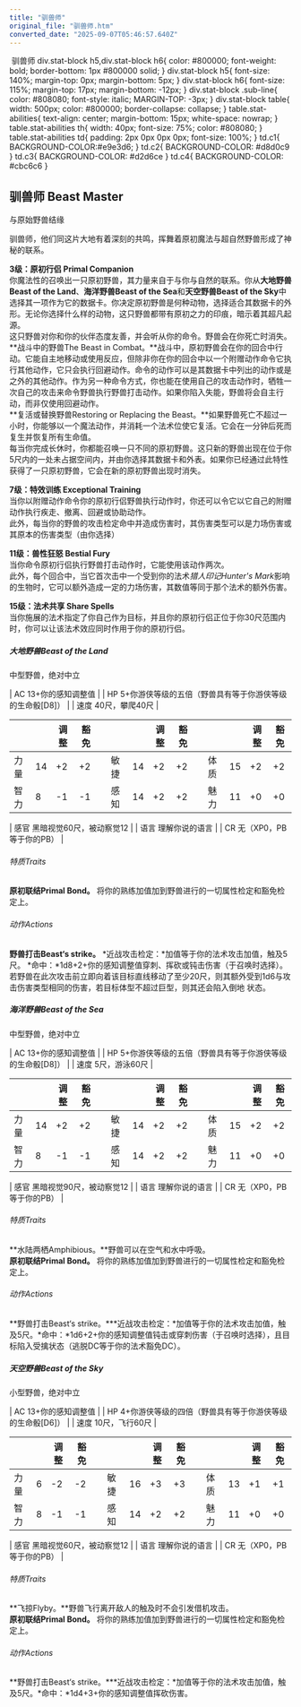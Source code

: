```yaml
---
title: "驯兽师"
original_file: "驯兽师.htm"
converted_date: "2025-09-07T05:46:57.640Z"
---
```


﻿ 驯兽师   div.stat-block h5,div.stat-block h6{ color: #800000; font-weight: bold; border-bottom: 1px #800000 solid; } div.stat-block h5{ font-size: 140%; margin-top: 0px; margin-bottom: 5px; } div.stat-block h6{ font-size: 115%; margin-top: 17px; margin-bottom: -12px; } div.stat-block .sub-line{ color: #808080; font-style: italic; MARGIN-TOP: -3px; } div.stat-block table{ width: 500px; color: #800000; border-collapse: collapse; } table.stat-abilities{ text-align: center; margin-bottom: 15px; white-space: nowrap; } table.stat-abilities th{ width: 40px; font-size: 75%; color: #808080; } table.stat-abilities td{ padding: 2px 0px 0px 0px; font-size: 100%; } td.c1{ BACKGROUND-COLOR:#e9e3d6; } td.c2{ BACKGROUND-COLOR: #d8d0c9 } td.c3{ BACKGROUND-COLOR: #d2d6ce } td.c4{ BACKGROUND-COLOR: #cbc6c6 }

## **驯兽师 Beast Master**

与原始野兽结缘

驯兽师，他们同这片大地有着深刻的共鸣，挥舞着原初魔法与超自然野兽形成了神秘的联系。

****3级：原初行侣 Primal Companion****  
你魔法性的召唤出一只原初野兽，其力量来自于与你与自然的联系。你从****大地野兽Beast of the Land****、****海洋野兽Beast of the Sea****和****天空野兽Beast of the Sky****中选择其一项作为它的数据卡。你决定原初野兽是何种动物，选择适合其数据卡的外形。无论你选择什么样的动物，这只野兽都带有原初之力的印痕，暗示着其超凡起源。  
这只野兽对你和你的伙伴态度友善，并会听从你的命令。野兽会在你死亡时消失。  
**战斗中的野兽The Beast in Combat。**战斗中，原初野兽会在你的回合中行动。它能自主地移动或使用反应，但除非你在你的回合中以一个附赠动作命令它执行其他动作，它只会执行回避动作。命令的动作可以是其数据卡中列出的动作或是之外的其他动作。作为另一种命令方式，你也能在使用自己的攻击动作时，牺牲一次自己的攻击来命令野兽执行野兽打击动作。如果你陷入失能，野兽将会自主行动，而非仅使用回避动作。  
**复活或替换野兽Restoring or Replacing the Beast。**如果野兽死亡不超过一小时，你能够以一个魔法动作，并消耗一个法术位使它复活。它会在一分钟后死而复生并恢复所有生命值。  
每当你完成长休时，你都能召唤一只不同的原初野兽。这只新的野兽出现在位于你5尺内的一处未占据空间内，并由你选择其数据卡和外表。如果你已经通过此特性获得了一只原初野兽，它会在新的原初野兽出现时消失。

****7级：特效训练 Exceptional Training****  
当你以附赠动作命令你的原初行侣野兽执行动作时，你还可以令它以它自己的附赠动作执行疾走、撤离、回避或协助动作。  
此外，每当你的野兽的攻击检定命中并造成伤害时，其伤害类型可以是力场伤害或其原本的伤害类型（由你选择）

****11级：兽性狂怒 Bestial Fury****  
当你命令原初行侣执行野兽打击动作时，它能使用该动作两次。  
此外，每个回合中，当它首次击中一个受到你的法术*猎人印记Hunter's Mark*影响的生物时，它可以额外造成一定的力场伤害，其数值等同于那个法术的额外伤害。

****15级：法术共享 Share Spells****  
当你施展的法术指定了你自己作为目标，并且你的原初行侣正位于你30尺范围内时，你可以让该法术效应同时作用于你的原初行侣。

##### **大地野兽Beast of the Land**

中型野兽，绝对中立

| AC 13+你的感知调整值 |
| HP 5+你游侠等级的五倍（野兽具有等于你游侠等级的生命骰[D8]） |
| 速度 40尺，攀爬40尺 |

|  |  | 调整 | 豁免 |  |  |  | 调整 | 豁免 |  |  |  | 调整 | 豁免 |
| --- | --- | --- | --- | --- | --- | --- | --- | --- | --- | --- | --- | --- | --- |
| 力量 | 14 | +2 | +2 |  | 敏捷 | 14 | +2 | +2 |  | 体质 | 15 | +2 | +2 |
| 智力 | 8 | -1 | -1 |  | 感知 | 14 | +2 | +2 |  | 魅力 | 11 | +0 | +0 |

| 感官 黑暗视觉60尺，被动察觉12 |
| 语言 理解你说的语言 |
| CR 无（XP0，PB等于你的PB） |

###### 特质Traits

**原初联结Primal Bond。** 将你的熟练加值加到野兽进行的一切属性检定和豁免检定上。  

###### 动作Actions

**野兽打击Beast‘s strike。** *近战攻击检定：*加值等于你的法术攻击加值，触及5尺。 *命中：*1d8+2+你的感知调整值穿刺、挥砍或钝击伤害（于召唤时选择）。若野兽在此次攻击前立即向着该目标直线移动了至少20尺，则其额外受到1d6与攻击伤害类型相同的伤害，若目标体型不超过巨型，则其还会陷入倒地 状态。

##### **海洋野兽Beast of the Sea**

中型野兽，绝对中立

| AC 13+你的感知调整值 |
| HP 5+你游侠等级的五倍（野兽具有等于你游侠等级的生命骰[D8]） |
| 速度 5尺，游泳60尺 |

|  |  | 调整 | 豁免 |  |  |  | 调整 | 豁免 |  |  |  | 调整 | 豁免 |
| --- | --- | --- | --- | --- | --- | --- | --- | --- | --- | --- | --- | --- | --- |
| 力量 | 14 | +2 | +2 |  | 敏捷 | 14 | +2 | +2 |  | 体质 | 15 | +2 | +2 |
| 智力 | 8 | -1 | -1 |  | 感知 | 14 | +2 | +2 |  | 魅力 | 11 | +0 | +0 |

| 感官 黑暗视觉90尺，被动察觉12 |
| 语言 理解你说的语言 |
| CR 无（XP0，PB等于你的PB） |

###### 特质Traits

**水陆两栖Amphibious。**野兽可以在空气和水中呼吸。  
**原初联结Primal Bond。** 将你的熟练加值加到野兽进行的一切属性检定和豁免检定上。  

###### 动作Actions

**野兽打击Beast‘s strike。***近战攻击检定：*加值等于你的法术攻击加值，触及5尺。*命中：*1d6+2+你的感知调整值钝击或穿刺伤害（于召唤时选择），且目标陷入受擒状态（逃脱DC等于你的法术豁免DC）。

##### **天空野兽Beast of the Sky**

小型野兽，绝对中立

| AC 13+你的感知调整值 |
| HP 4+你游侠等级的四倍（野兽具有等于你游侠等级的生命骰[D6]） |
| 速度 10尺，飞行60尺 |

|  |  | 调整 | 豁免 |  |  |  | 调整 | 豁免 |  |  |  | 调整 | 豁免 |
| --- | --- | --- | --- | --- | --- | --- | --- | --- | --- | --- | --- | --- | --- |
| 力量 | 6 | -2 | -2 |  | 敏捷 | 16 | +3 | +3 |  | 体质 | 13 | +1 | +1 |
| 智力 | 8 | -1 | -1 |  | 感知 | 14 | +2 | +2 |  | 魅力 | 11 | +0 | +0 |

| 感官 黑暗视觉60尺，被动察觉12 |
| 语言 理解你说的语言 |
| CR 无（XP0，PB等于你的PB） |

###### 特质Traits

**飞掠Flyby。**野兽飞行离开敌人的触及时不会引发借机攻击。  
**原初联结Primal Bond。** 将你的熟练加值加到野兽进行的一切属性检定和豁免检定上。  

###### 动作Actions

**野兽打击Beast‘s strike。***近战攻击检定：*加值等于你的法术攻击加值，触及5尺。*命中：*1d4+3+你的感知调整值挥砍伤害。
